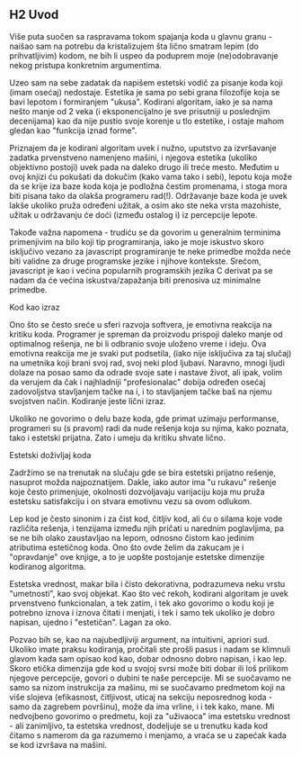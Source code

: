 ## H2 Uvod 

Više puta suočen sa raspravama tokom spajanja koda u glavnu granu - naišao sam na potrebu da kristalizujem šta lično smatram lepim (do prihvatljivim) kodom, ne bih li uspeo da poduprem moje (ne)odobravanje nekog pristupa konkretnim argumentima.

Uzeo sam na sebe zadatak da napišem estetski vodič za pisanje koda koji (imam osećaj) nedostaje. Estetika je sama po sebi grana filozofije koja se bavi lepotom i formiranjem "ukusa". Kodirani algoritam, iako je sa nama nešto manje od 2 veka (i eksponencijalno je sve prisutniji u poslednjim decenijama) kao da nije pustio svoje korenje u tlo estetike, i ostaje mahom gledan kao "funkcija iznad forme".

Priznajem da je kodirani algoritam uvek i nužno, uputstvo za izvršavanje zadatka prvenstveno namenjeno mašini, i njegova estetika (ukoliko objektivno postoji) uvek pada na daleko drugo ili treće mesto. Međutim u ovoj knjizi ću pokušati da dokučim (kako vama tako i sebi), lepotu koja može da se krije iza baze koda koja je podložna čestim promenama, i stoga mora biti pisana tako da olakša programeru rad(!). Održavanje baze koda je uvek lakše ukoliko pruža određeni užitak, a osim ako ste neka vrsta mazohiste, užitak u održavanju će doći (između ostalog i) iz percepcije lepote.

Takođe važna napomena - trudiću se da govorim u generalnim terminima primenjivim na bilo koji tip programiranja, iako je moje iskustvo skoro isključivo vezano za javascript programiranje te neke primedbe možda neće biti validne za druge programske jezike i njihove kontekste. Srećom, javascript je kao i većina popularnih programskih jezika C derivat pa se nadam da će većina iskustva/zapažanja biti prenosiva uz minimalne primedbe.

Kod kao izraz

Ono što se često sreće u sferi razvoja softvera, je emotivna reakcija na kritiku koda. Programer je spreman da proizvodu prispoji daleko manje od optimalnog rešenja, ne bi li odbranio svoje uloženo vreme i ideju. Ova emotivna reakcija me je svaki put podsetila, (iako nije isključiva za taj slučaj) na umetnika koji brani svoj rad, svoj neki plod ljubavi. Naravno, mnogi ljudi dolaze na posao samo da odrade svoje sate i nastave život, ali ipak, volim da verujem da čak i najhladniji "profesionalac" dobija određen osećaj zadovoljstva stavljanjem tačke na i, i to stavljanjem tačke baš na njemu svojstven način. Kodiranje jeste lični izraz.

Ukoliko ne govorimo o delu baze koda, gde primat uzimaju performanse, programeri su (s pravom) radi da nude rešenja koja su njima, kako poznata, tako i estetski prijatna. Zato i umeju da kritiku shvate lično. 

Estetski doživljaj koda

Zadržimo se na trenutak na slučaju gde se bira estetski prijatno rešenje, nasuprot možda najpoznatijem. Dakle, iako autor ima "u rukavu" rešenje koje često primenjuje, okolnosti dozvoljavaju varijaciju koja mu pruža estetsku satisfakciju i on stvara emotivnu vezu sa ovom odlukom.

Lep kod je često sinonim i za čist kod, čitljiv kod, ali ću o silama koje vode različita rešenja, i tenzijama između njih pričati u narednim poglavljima, pa se ne bih olako zaustavljao na lepom, odnosno čistom kao jedinim atributima estetičnog koda. Ono što ovde želim da zakucam je i "opravdanje" ove knjige, a to je uopšte postojanje estetske dimenzije kodiranog algoritma.

Estetska vrednost, makar bila i čisto dekorativna, podrazumeva neku vrstu "umetnosti", kao svoj objekat. Kao što već rekoh, kodirani algoritam je uvek prvenstveno funkcionalan, a tek zatim, i tek ako govorimo o kodu koji je potrebno iznova i iznova čitati i menjati, i tek i samo tek ukoliko je dobro napisan, ujedno i "estetičan". Lagan za oko.

Pozvao bih se, kao na najubedljiviji argument, na intuitivni, apriori sud. Ukoliko imate praksu kodiranja, pročitali ste prošli pasus i nadam se klimnuli glavom kada sam opisao kod kao, dobar odnosno dobro napisan, i kao lep. Skoro etička dimenzija gde kod u svojoj svrsi može biti dobar ili loš prilikom njegove percepcije, govori o dubini te naše percepcije. Mi se suočavamo ne samo sa nizom instrukcija za mašinu, mi se suočavamo predmetom koji na više slojeva (efikasnost, čitljivost, uticaj na sekciju neposrednog koda - samo da zagrebem površinu), može da ima vrline, i i tek kako, mane. Mi nedvojbeno govorimo o predmetu, koji za "uživaoca" ima estetsku vrednost - ali zanimljivo, ta estetska vrednost, dodeljuje se u trenutku kada kod čitamo s namerom da ga razumemo i menjamo, a vraća se u zapećak kada se kod izvršava na mašini.

